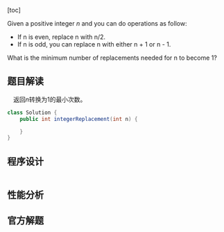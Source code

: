 [toc]

Given a positive integer $n$ and you can do operations as follow:

* If n is even, replace n with n/2.
* If n is odd, you can replace n with either n + 1 or n - 1.

What is the minimum number of replacements needed for n to become 1?



## 题目解读

&emsp;返回$n$转换为$1$的最小次数。

```java
class Solution {
    public int integerReplacement(int n) {

    }
}
```

## 程序设计



```java

```

## 性能分析



## 官方解题